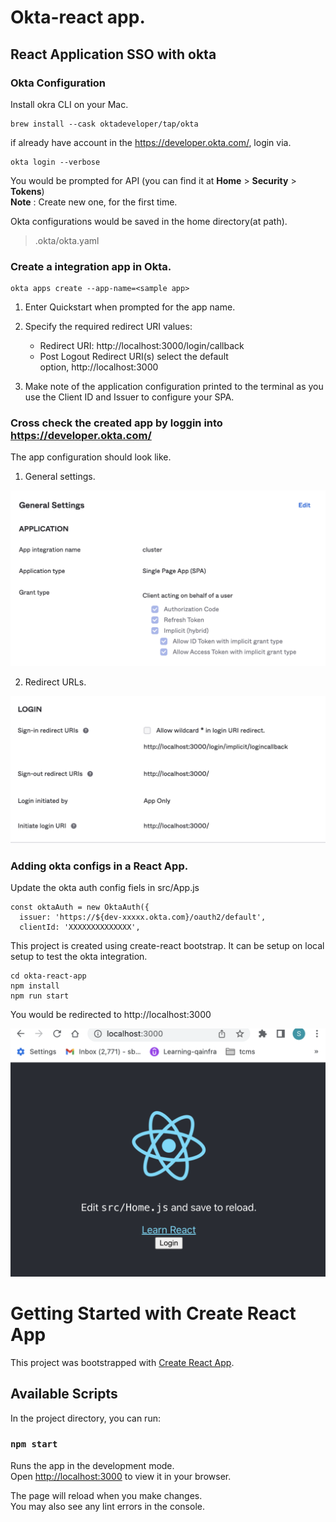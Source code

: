 # Okta-react app.
## React Application SSO with okta

### Okta Configuration
Install okra CLI on your Mac.
```
brew install --cask oktadeveloper/tap/okta
```
if already have account in the https://developer.okta.com/, login via.
```
okta login --verbose
```
You would be prompted for API (you can find it at **Home** > **Security** > **Tokens**)  
**Note** : Create new one, for the first time.

Okta configurations would be saved in the home directory(at path).
> .okta/okta.yaml 

### Create a integration app in Okta.
```
okta apps create --app-name=<sample app>
```
1. Enter Quickstart when prompted for the app name.

2. Specify the required redirect URI values:
    * Redirect URI: http://localhost:3000/login/callback
    * Post Logout Redirect URI(s) select the default option, http://localhost:3000 

3. Make note of the application configuration printed to the terminal as you use the Client ID and Issuer to configure your SPA.

### Cross check the created app by loggin into https://developer.okta.com/ 

The app configuration should look like.

1. General settings.

![alt general_settings_image](https://github.com/sandeepV2/okta-react-app/blob/main/okta_gen_settings.png)

2. Redirect URLs.

![alt redirect_url_image](https://github.com/sandeepV2/okta-react-app/blob/main/okta_urls.png)

 
### Adding okta configs in a React App.

Update the okta auth config fiels in src/App.js
```
const oktaAuth = new OktaAuth({
  issuer: 'https://${dev-xxxxx.okta.com}/oauth2/default',
  clientId: 'XXXXXXXXXXXXXX',
```

This project is created using create-react bootstrap.
It can be setup on local setup to test the okta integration.

```
cd okta-react-app
npm install
npm run start
```

You would be redirected to http://localhost:3000

![alt text](https://github.com/sandeepV2/okta-react-app/blob/main/okta_react_app.png)


# Getting Started with Create React App

This project was bootstrapped with [Create React App](https://github.com/facebook/create-react-app).

## Available Scripts

In the project directory, you can run:

### `npm start`

Runs the app in the development mode.\
Open [http://localhost:3000](http://localhost:3000) to view it in your browser.

The page will reload when you make changes.\
You may also see any lint errors in the console.



